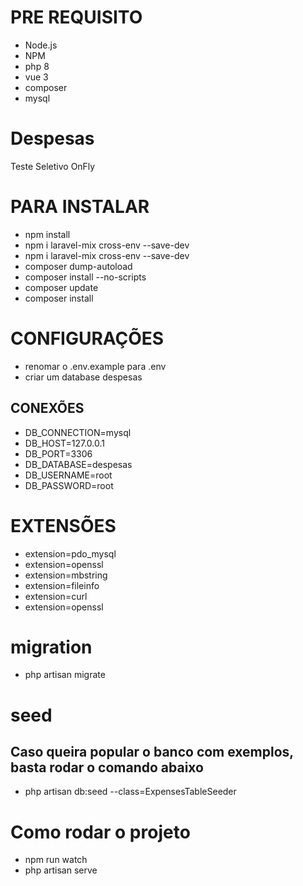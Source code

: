 # PRE REQUISITO
- Node.js
- NPM
- php 8
- vue 3
- composer
- mysql

# Despesas
 Teste Seletivo OnFly

# PARA INSTALAR
- npm install
- npm i laravel-mix cross-env --save-dev
- npm i laravel-mix cross-env --save-dev
- composer dump-autoload
- composer install --no-scripts
- composer update
- composer install

# CONFIGURAÇÕES
- renomar o .env.example para .env 
- criar um database despesas
## CONEXÕES
- DB_CONNECTION=mysql
- DB_HOST=127.0.0.1
- DB_PORT=3306
- DB_DATABASE=despesas
- DB_USERNAME=root
- DB_PASSWORD=root

# EXTENSÕES
- extension=pdo_mysql
- extension=openssl
- extension=mbstring
- extension=fileinfo
- extension=curl
- extension=openssl
# migration
- php artisan migrate

# seed
## Caso queira popular o banco com exemplos, basta rodar o comando abaixo
- php artisan db:seed --class=ExpensesTableSeeder

# Como rodar o projeto
- npm run watch
- php artisan serve

